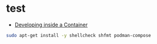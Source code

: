 # test

* [Developing inside a Container](https://code.visualstudio.com/docs/devcontainers/containers)

```sh
sudo apt-get install -y shellcheck shfmt podman-compose
```
